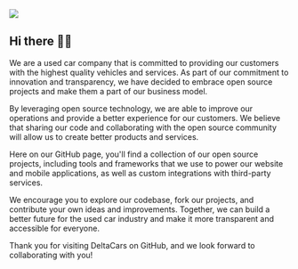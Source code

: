<picture>
 <source media="(prefers-color-scheme: dark)" srcset="https://user-images.githubusercontent.com/116106321/229731705-8a7c438b-9130-4f34-987e-148eb6b629cf.png">
 <img src="https://user-images.githubusercontent.com/116106321/229731868-c6b1d7ba-1cc7-4b6f-8814-3c425d688d31.png">
</picture>

## Hi there 👋🚗

We are a used car company that is committed to providing our customers with the highest quality vehicles and services. As part of our commitment to innovation and transparency, we have decided to embrace open source projects and make them a part of our business model.

By leveraging open source technology, we are able to improve our operations and provide a better experience for our customers. We believe that sharing our code and collaborating with the open source community will allow us to create better products and services.

Here on our GitHub page, you'll find a collection of our open source projects, including tools and frameworks that we use to power our website and mobile applications, as well as custom integrations with third-party services.

We encourage you to explore our codebase, fork our projects, and contribute your own ideas and improvements. Together, we can build a better future for the used car industry and make it more transparent and accessible for everyone.

Thank you for visiting DeltaCars on GitHub, and we look forward to collaborating with you!


<!--

**Here are some ideas to get you started:**

🙋‍♀️ A short introduction - what is your organization all about?
🌈 Contribution guidelines - how can the community get involved?
👩‍💻 Useful resources - where can the community find your docs? Is there anything else the community should know?
🍿 Fun facts - what does your team eat for breakfast?
🧙 Remember, you can do mighty things with the power of [Markdown](https://docs.github.com/github/writing-on-github/getting-started-with-writing-and-formatting-on-github/basic-writing-and-formatting-syntax)
-->
